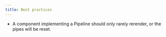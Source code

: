 ```yaml
---
title: Best practices
---
```



- A component implementing a Pipeline should only rarely rerender, or the pipes will be reset.
